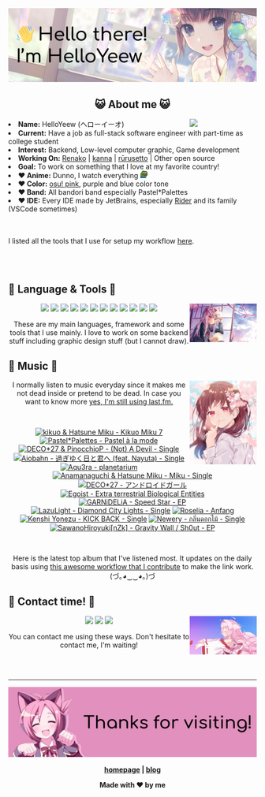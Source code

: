 <img src="welcome-banner.png" alt="Welcome!">

<h2 align="center">😺 About me 😺</h2> 
<href="https://music.apple.com/profile/HelloYeew"><img src="https://music-profile.rayriffy.com/theme/light.svg?uid=000318.14c819f20852410f9dbc0d2a5438f62b.0716" width="27%" align="right"></href>
<li><b>Name:</b> HelloYeew (ヘローイーオ)</li>
<li><b>Current:</b> Have a job as full-stack software engineer with part-time as college student</li>
<li><b>Interest:</b> Backend, Low-level computer graphic, Game development</li>
<li><b>Working On:</b> <a href="https://github.com/HelloYeew/renako">Renako</a> | <a href="https://github.com/HelloYeew/kanna">kanna</a> | <a href="https://github.com/Rurusetto/rurusetto">rūrusetto</a> | Other open source</li>
<li><b>Goal:</b> To work on something that I love at my favorite country!</li>
<li><b>❤️ Anime:</b> Dunno, I watch everything <img src="twitch-emoji/YEP.png" width="3%" vertical-align="middle"></li>
<li><b>❤️ Color:</b> <a href="https://www.color-hex.com/color-palette/104633">osu! pink</a>, purple and blue color tone</li>
<li><b>❤️ Band:</b> All bandori band especially Pastel*Palettes</li>
<li><b>❤️ IDE:</b> Every IDE made by JetBrains, especially <a href="https://www.jetbrains.com/rider/">Rider</a> and its family</li> (VSCode sometimes)
<br>
<br>
<br>

<p>I listed all the tools that I use for setup my workflow <a href="https://github.com/HelloYeew/workflow-setup">here</a>.</p>

<br>
<br>

## 📇 Language & Tools 📇

<img src="knowledge-pic.png" width="27%" align="right">
<p align="center"><img src="https://img.shields.io/badge/-python-3776AB.svg?&style=for-the-badge&logo=python&logoColor=white"/> <img src="https://img.shields.io/badge/-django-092E20.svg?&style=for-the-badge&logo=django&logoColor=white"/> <img src="https://img.shields.io/badge/-csharp-239120.svg?&style=for-the-badge&logo=csharp&logoColor=white"/> <img src="https://img.shields.io/badge/-javascript-F7DF1E.svg?&style=for-the-badge&logo=javascript&logoColor=black"/> <img src="https://img.shields.io/badge/java-007396.svg?&style=for-the-badge&logo=java&logoColor=white"/> <img src="https://img.shields.io/badge/-html5-E34F26.svg?&style=for-the-badge&logo=html5&logoColor=white"/> <img src="https://img.shields.io/badge/-css3-1572B6.svg?&style=for-the-badge&logo=css3&logoColor=white"/> <img src="https://img.shields.io/badge/-nginx-009639.svg?&style=for-the-badge&logo=nginx&logoColor=white"/> <img src="https://img.shields.io/badge/-digitalocean-0080FF.svg?&style=for-the-badge&logo=digitalocean&logoColor=white"/> <img src="https://img.shields.io/badge/-svelte-FF3E00.svg?&style=for-the-badge&logo=svelte&logoColor=white"/> <img src="https://img.shields.io/badge/-tailwind CSS-06B6D4.svg?&style=for-the-badge&logo=Tailwind CSS&logoColor=white"/> <img src="https://img.shields.io/badge/-OpenGL-5586A4.svg?&style=for-the-badge&logo=OpenGL&logoColor=white"/>

<p align="center">These are my main languages, framework and some tools that I use mainly. I love to work on some backend stuff including graphic design stuff (but I cannot draw).</p>

## 🎵 Music 🎵

<img src="music-pic.png" width="27%" align="right">

<p align="center">I normally listen to music everyday since it makes me not dead inside or pretend to be dead. In case you want to know more <a href="https://www.last.fm/user/HelloYeew">yes, I'm still using last.fm.</p>
  
<br>

<!-- lastfm -->
<p align="center"><a href="https://www.last.fm/music/kikuo+&+Hatsune+Miku/Kikuo+Miku+7"><img src="https://lastfm.freetls.fastly.net/i/u/64s/4bafecbf399a1b23756059261fb871fd.jpg" title="kikuo & Hatsune Miku - Kikuo Miku 7"></a> <a href="https://www.last.fm/music/Pastel*Palettes/Pastel+%C3%A0+la+mode"><img src="https://lastfm.freetls.fastly.net/i/u/64s/90ef77abdb39306fbaa263c08a138b53.png" title="Pastel*Palettes - Pastel à la mode"></a> <a href="https://www.last.fm/music/DECO*27+&+PinocchioP/(Not)+A+Devil+-+Single"><img src="https://lastfm.freetls.fastly.net/i/u/64s/6b8216a8a64e099a4363344cdbe955f4.jpg" title="DECO*27 & PinocchioP - (Not) A Devil - Single"></a> <a href="https://www.last.fm/music/Aiobahn/%E9%81%8E%E3%81%8E%E3%82%86%E3%81%8F%E6%97%A5%E3%81%A8%E5%90%9B%E3%81%B8+(feat.+Nayuta)+-+Single"><img src="https://lastfm.freetls.fastly.net/i/u/64s/1cfa9589fa9e057685eb39f210898065.jpg" title="Aiobahn - 過ぎゆく日と君へ (feat. Nayuta) - Single"></a> <a href="https://www.last.fm/music/Aqu3ra/planetarium"><img src="https://lastfm.freetls.fastly.net/i/u/64s/5c98ed6e4604ed8408418551e4ef0db3.jpg" title="Aqu3ra - planetarium"></a> <a href="https://www.last.fm/music/Anamanaguchi+&+Hatsune+Miku/Miku+-+Single"><img src="https://lastfm.freetls.fastly.net/i/u/64s/451cb3bad14455da189c31a8e19f89fb.jpg" title="Anamanaguchi & Hatsune Miku - Miku - Single"></a> <a href="https://www.last.fm/music/DECO*27/%E3%82%A2%E3%83%B3%E3%83%89%E3%83%AD%E3%82%A4%E3%83%89%E3%82%AC%E3%83%BC%E3%83%AB"><img src="https://lastfm.freetls.fastly.net/i/u/64s/c59a529252f085d5a680fa6d48d6874b.jpg" title="DECO*27 - アンドロイドガール"></a> <a href="https://www.last.fm/music/Egoist/Extra+terrestrial+Biological+Entities"><img src="https://lastfm.freetls.fastly.net/i/u/64s/5a0743b0421f9672b5b654ab2427e1cf.png" title="Egoist - Extra terrestrial Biological Entities"></a> <a href="https://www.last.fm/music/GARNiDELiA/Speed+Star+-+EP"><img src="https://lastfm.freetls.fastly.net/i/u/64s/bbdb4c60997b5fb3ff546d0585620d60.jpg" title="GARNiDELiA - Speed Star - EP"></a> <a href="https://www.last.fm/music/LazuLight/Diamond+City+Lights+-+Single"><img src="https://lastfm.freetls.fastly.net/i/u/64s/e2060688aca841c2a7ead6f09b31dc7c.jpg" title="LazuLight - Diamond City Lights - Single"></a> <a href="https://www.last.fm/music/Roselia/Anfang"><img src="https://lastfm.freetls.fastly.net/i/u/64s/4c18c1e7dc686ab4489cd72640bf7893.jpg" title="Roselia - Anfang"></a> <a href="https://www.last.fm/music/Kenshi+Yonezu/KICK+BACK+-+Single"><img src="https://lastfm.freetls.fastly.net/i/u/64s/5f5fe62d11380e458e6199997e6ecde6.jpg" title="Kenshi Yonezu - KICK BACK - Single"></a> <a href="https://www.last.fm/music/Newery/%E0%B8%81%E0%B8%A5%E0%B8%B4%E0%B9%88%E0%B8%99%E0%B8%94%E0%B8%AD%E0%B8%81%E0%B9%84%E0%B8%A1%E0%B9%89+-+Single"><img src="https://lastfm.freetls.fastly.net/i/u/64s/ca3af63954cd6b8890cf618e5c8ec44f.jpg" title="Newery - กลิ่นดอกไม้ - Single"></a> <a href="https://www.last.fm/music/SawanoHiroyuki%5BnZk%5D/Gravity+Wall+%2F+Sh0ut+-+EP"><img src="https://lastfm.freetls.fastly.net/i/u/64s/16991f30c738dbfb1d1250b97c004a37.jpg" title="SawanoHiroyuki[nZk] - Gravity Wall / Sh0ut - EP"></a> </p>

<br>

<p align="center">Here is the latest top album that I've listened most. It updates on the daily basis using <a href="https://github.com/melipass/lastfm-to-markdown/">this awesome workflow that I contribute</a> to make the link work. (づ｡◕‿‿◕｡)づ</p>

## 📝 Contact time! 📝

<img src="contact-pic.png" width="27%" align="right">

<p align="center"><a href="https://twitter.com/nonggummud" target="_blank"><img src="https://img.shields.io/badge/-nonggummud-1DA1F2.svg?&style=for-the-badge&logo=Twitter&logoColor=white"/></a> <a href="https://www.linkedin.com/in/helloyeew" target="_blank"><img src="https://img.shields.io/badge/-helloyeew-0A66C2.svg?&style=for-the-badge&logo=linkedin&logoColor=white"/></a> <a href="https://peerlist.io/helloyeew"><img src="https://img.shields.io/badge/-peerlist-00AA45.svg?&style=for-the-badge"/></a></p>

<p align="center">You can contact me using these ways. Don't hesitate to contact me, I'm waiting!</p>
<br>
<br>

---

<img src="bye-banner.png" alt="Thanks for visiting!">

<p align="center"><b><a href="https://www.helloyeew.dev">homepage</a> | <b><a href="https://story.helloyeew.dev/">blog</a></p>

<p align="center">Made with ❤️ by me</p>

